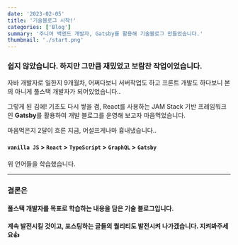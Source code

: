 ```yaml
---
date: '2023-02-05'
title: '기술블로그 시작!'
categories: ['Blog']
summary: '주니어 백엔드 개발자, Gatsby를 활용해 기술블로그 만들었습니다.'
thumbnail: './start.png'
---
```

### 쉽지 않았습니다. 하지만 그만큼 재밌었고 보람찬 작업이었습니다.

자바 개발자로 일한지 9개월차, 어쩌다보니 서버작업도 하고 프론트 개발도 하다보니 본의 아니게 풀스택 개발자가 되어있었습니다..

그렇게 된 김에! 기초도 다시 쌓을 겸, React를 사용하는 JAM Stack 기반 프레임워크인 **Gatsby**를 활용하여 개발 블로그를 운영해 보고자 마음먹었습니다.

마음먹은지 2달이 흐른 지금, 어설프게나마 흉내냈습니다..

#### `vanilla JS` > `React` > `TypeScript` > `GraphQL` > `Gatsby`

위 언어들을 학습했습니다.

---
### 결론은
#### 풀스택 개발자를 목표로 학습하는 내용을 담은 기술 블로그입니다.
#### 계속 발전시킬 것이고, 포스팅하는 글들의 퀄리티도 발전시켜 나가겠습니다. 지켜봐주세요👍